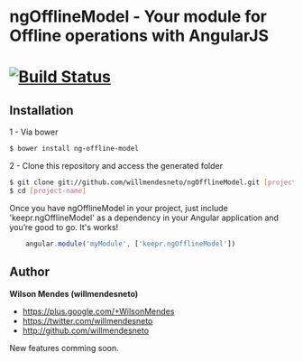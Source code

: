 # ngOfflineModel - Your module for Offline operations with AngularJS

[![Build Status](https://travis-ci.org/willmendesneto/ngOfflineModel.png?branch=master)](https://travis-ci.org/willmendesneto/ngOfflineModel)
=================

## Installation

1 - Via bower

```bash
$ bower install ng-offline-model
```

2 - Clone this repository and access the generated folder

```bash
$ git clone git://github.com/willmendesneto/ngOfflineModel.git [project-name]
$ cd [project-name]
```
Once you have ngOfflineModel in your project, just include 'keepr.ngOfflineModel' as a dependency in your Angular application and you’re good to go. It's works!

```javascript
    angular.module('myModule', ['keepr.ngOfflineModel'])
```

## Author

**Wilson Mendes (willmendesneto)**
+ <https://plus.google.com/+WilsonMendes>
+ <https://twitter.com/willmendesneto>
+ <http://github.com/willmendesneto>


New features comming soon.
